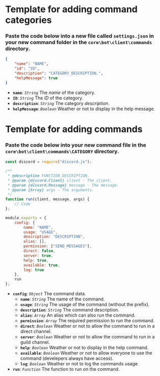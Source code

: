 # Template for adding command categories
### Paste the code below into a new file called `settings.json` in your new command folder in the `core\bot\client\commands` directory.
```json
{
    "name": "NAME",
    "id": "ID",
    "description": "CATEGORY_DESCRIPTION.",
    "helpMessage": true
}
```
* **`name`**: *`String`* The *name* of the category.
* **`ID`**: *`String`* The *ID* of the category.
* **`description`**: *`String`* The category *description*.
* **`helpMessage`**: *`Boolean`* Weather or not to display in the help message.
# Template for adding commands
### Paste the code below into your new command file in the `core\bot\client\commands\CATEGORY` directory.
```js
const discord = require("discord.js");

/**
 * @description FUNCTION_DESCRIPTION.
 * @param {discord.Client} client - The client.
 * @param {discord.Message} message - The message.
 * @param {Array} args - The arguments.
 */
function run(client, message, args) {
    // Code
};

module.exports = {
    config: {
        name: "NAME",
        usage: "USAGE",
        description: "DESCRIPTION",
        alias: [],
        permission: ["SEND_MESSAGES"],
        direct: false,
        server: true,
        help: true,
        available: true,
        log: true
    },
    run
};
```
* **`config`**: *`Object`* The command data.
    * **`name`**: *`String`* The name of the command.
    * **`usage`**: *`String`* The usage of the command (without the prefix).
    * **`description`**: *`String`* The command description.
    * **`alias`**: *`Array`* An alias which can also run the command.
    * **`permission`**: *`Array`* The required permission to run the command.
    * **`direct`**: *`Boolean`* Weather or not to allow the command to run in a direct channel.
    * **`server`**: *`Boolean`* Weather or not to allow the command to run in a guild channel.
    * **`help`**: *`Boolean`* Weather or not to display in the help command.
    * **`available`**: *`Boolean`* Weather or not to allow everyone to use the command (develepers always have access).
    * **`log`**: *`Boolean`* Weather or not to log the commands usage.
* **`run`**: *`Function`* The function to run on the command. 